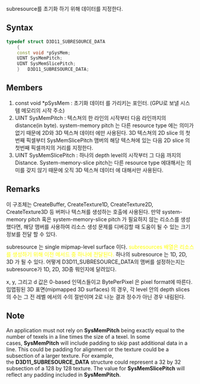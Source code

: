 subresource를 초기화 하기 위해 데이터를 지정한다.

## Syntax
```c++
typedef struct D3D11_SUBRESOURCE_DATA
    {
    const void *pSysMem;
    UINT SysMemPitch;
    UINT SysMemSlicePitch;
    } 	D3D11_SUBRESOURCE_DATA;
```

## Members

1. const void *pSysMem : 초기화 데이터 를 가리키는 포인터. (GPU로 보낼 시스템 메모리의 시작 주소)
2. UINT SysMemPitch : 텍스쳐의 한 라인의 시작부터 다음 라인까지의 distance(in byte). system-memory pitch 는 다른 resource type 에는 의미가 없기 때문에 2D와 3D 텍스쳐 데이터 에만 사용된다. 3D 텍스쳐의 2D slice 의 첫번째 픽셀부터 SysMemSlicePitch 맴버의 해당 텍스쳐에 있는 다음 2D slice 의 첫번째 픽셀까지의 거리를 지정한다.
3. UINT SysMemSlicePitch : 하나의 depth level의 시작부터  그 다음 까지의 Distance. System-memory-slice pitch는 다른 resource type 에대해서는 의미를 갖지 않기 때문에 오직 3D 텍스쳐 데이터 에 대해서만 사용된다. 

## Remarks

이 구조체는 CreateBuffer, CreateTexture1D, CreateTexture2D, CreateTexture3D 등 버퍼나 텍스쳐를 생성하는 호출에 사용된다. 만약 system-memory pitch 혹은 system-memory-slice pitch 가 필요하지 않는 리소스를 생성했다면,  해당 맴버를 사용하여 리소스 생성 문제를 디버깅할 때 도움이 될 수 있는 크기 정보를 전달 할 수 있다.

subresource 는 single mipmap-level surface 이다. <span style="color: yellow">subresources 배열은 리소스를 생성하기 위해 이전 메서드 중 하나에 전달된다. </span> 하나의 subresource 는 1D, 2D, 3D 가 될 수 있다. 어떻게 D3D11_SUBRESOURCE_DATA의 맴버를 설정하는지는 subresource가 1D, 2D, 3D중 뭐인지에 달려있다.

x, y, 그리고 d 값은 0-based 인덱스들이고 BytePerPixel 은 pixel format에 따른다. 밉맵핑된 3D 표면(mipmapped 3D surfaces) 의 경우, 각 level 안의 depth slices 의 수는 그 전 레벨 에서의 수의 절반이며 2로 나눈 결과 정수가 아닌 경우 내림된다.


## Note

An application must not rely on **SysMemPitch** being exactly equal to the number of texels in a line times the size of a texel. In some cases, **SysMemPitch** will include padding to skip past additional data in a line. This could be padding for alignment or the texture could be a subsection of a larger texture. For example, the **D3D11_SUBRESOURCE_DATA** structure could represent a 32 by 32 subsection of a 128 by 128 texture. The value for **SysMemSlicePitch** will reflect any padding included in **SysMemPitch**.
